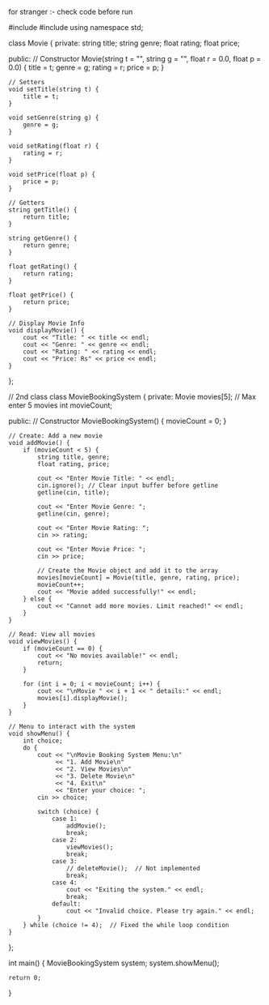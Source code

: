 for stranger :- check code before run 

#include<iostream>
#include <string>
using namespace std;

class Movie {
private:
    string title;
    string genre;
    float rating;
    float price;

public:
    // Constructor
    Movie(string t = "", string g = "", float r = 0.0, float p = 0.0) {
        title = t;
        genre = g;
        rating = r;
        price = p;
    }

    // Setters
    void setTitle(string t) {
        title = t;
    }

    void setGenre(string g) {
        genre = g;
    }

    void setRating(float r) {
        rating = r;
    }

    void setPrice(float p) {
        price = p;
    }

    // Getters
    string getTitle() {
        return title;
    }

    string getGenre() {
        return genre;
    }

    float getRating() {
        return rating;
    }

    float getPrice() {
        return price;
    }

    // Display Movie Info
    void displayMovie() {
        cout << "Title: " << title << endl;
        cout << "Genre: " << genre << endl;
        cout << "Rating: " << rating << endl;
        cout << "Price: Rs" << price << endl;
    }
};

// 2nd class 
class MovieBookingSystem {
private:
    Movie movies[5]; // Max enter 5 movies 
    int movieCount;

public:
    // Constructor
    MovieBookingSystem() {
        movieCount = 0;
    }

    // Create: Add a new movie
    void addMovie() {
        if (movieCount < 5) {
            string title, genre;
            float rating, price;

            cout << "Enter Movie Title: " << endl;
            cin.ignore(); // Clear input buffer before getline
            getline(cin, title);

            cout << "Enter Movie Genre: ";
            getline(cin, genre);

            cout << "Enter Movie Rating: ";
            cin >> rating;

            cout << "Enter Movie Price: ";
            cin >> price;

            // Create the Movie object and add it to the array
            movies[movieCount] = Movie(title, genre, rating, price);
            movieCount++;
            cout << "Movie added successfully!" << endl;
        } else {
            cout << "Cannot add more movies. Limit reached!" << endl;
        }
    }

    // Read: View all movies
    void viewMovies() {
        if (movieCount == 0) {
            cout << "No movies available!" << endl;
            return;
        }

        for (int i = 0; i < movieCount; i++) {
            cout << "\nMovie " << i + 1 << " details:" << endl;
            movies[i].displayMovie();
        }
    }

    // Menu to interact with the system
    void showMenu() {
        int choice;
        do {
            cout << "\nMovie Booking System Menu:\n"
                 << "1. Add Movie\n"
                 << "2. View Movies\n"
                 << "3. Delete Movie\n"
                 << "4. Exit\n"
                 << "Enter your choice: ";
            cin >> choice;

            switch (choice) {
                case 1:
                    addMovie();
                    break;
                case 2:
                    viewMovies();
                    break;
                case 3:
                    // deleteMovie();  // Not implemented
                    break;
                case 4:
                    cout << "Exiting the system." << endl;
                    break;
                default:
                    cout << "Invalid choice. Please try again." << endl;
            }
        } while (choice != 4);  // Fixed the while loop condition
    }
};

int main() {
    MovieBookingSystem system;
    system.showMenu();

    return 0;
}
